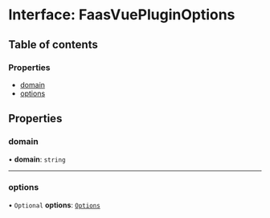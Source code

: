 # Interface: FaasVuePluginOptions

## Table of contents

### Properties

- [domain](FaasVuePluginOptions.md#domain)
- [options](FaasVuePluginOptions.md#options)

## Properties

### domain

• **domain**: `string`

___

### options

• `Optional` **options**: [`Options`](../modules.md#options)
